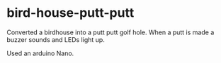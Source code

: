 # bird-house-putt-putt
Converted a birdhouse into a putt putt golf hole. When a putt is made a buzzer sounds and LEDs light up.

Used an arduino Nano.
